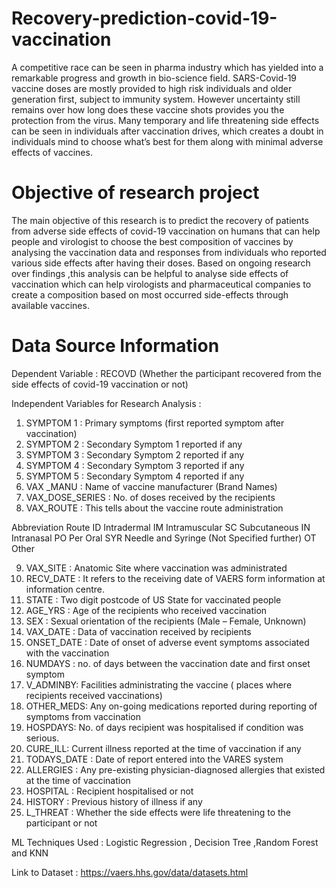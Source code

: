 # Recovery-prediction-covid-19-vaccination
A competitive race can be seen in pharma industry which has yielded into a remarkable progress and growth in bio-science field. SARS-Covid-19 vaccine doses are mostly provided to high risk individuals and older generation first, subject to immunity system. However uncertainty still remains over how long does these vaccine shots provides you the protection from the virus. Many temporary and life threatening side effects can be seen in individuals after vaccination drives, which creates a doubt in individuals mind to choose what’s best for them along with minimal adverse effects of vaccines.
# Objective of research project
The main objective of this research is to predict the recovery of patients from adverse side effects of covid-19 vaccination on humans that can help people and virologist  to choose the best composition of vaccines by analysing the vaccination data and responses from individuals who reported various side effects after having their doses. 
Based on ongoing research over findings ,this analysis can be helpful to analyse side effects of vaccination which can help virologists and pharmaceutical companies to create a composition based on most occurred  side-effects through available vaccines.
# Data Source Information
Dependent Variable  : RECOVD (Whether the participant recovered from the side effects of covid-19 vaccination or not)


Independent Variables for Research Analysis :

1.	SYMPTOM 1 : Primary symptoms (first reported symptom after vaccination)
2.	SYMPTOM 2 : Secondary Symptom 1 reported if any
3.	SYMPTOM 3 : Secondary Symptom 2 reported if any
4.	SYMPTOM 4 : Secondary Symptom 3 reported if any
5.	SYMPTOM 5 : Secondary Symptom 4 reported if any
6.	VAX _MANU : Name of vaccine manufacturer (Brand Names) 
7.	VAX_DOSE_SERIES : No. of doses received by the recipients
8.	VAX_ROUTE : This tells about the vaccine route administration

Abbreviation	Route
ID	Intradermal
IM	Intramuscular
SC	Subcutaneous
IN	Intranasal
PO	Per Oral
SYR	Needle and Syringe (Not Specified further)
OT	Other

9.	VAX_SITE : Anatomic Site where vaccination was administrated
10.	RECV_DATE : It refers to the receiving date of VAERS form information at information centre.
11.	STATE : Two digit postcode of US State for vaccinated people
12.	AGE_YRS : Age of the recipients who received vaccination
13.	SEX : Sexual orientation of the recipients (Male – Female, Unknown)
14.	VAX_DATE : Data of vaccination received by recipients
15.	ONSET_DATE : Date of onset of adverse event symptoms associated with the vaccination
16.	NUMDAYS : no. of days between the vaccination date and first onset symptom
17.	V_ADMINBY: Facilities administrating the vaccine ( places where recipients received vaccinations)
18.	OTHER_MEDS: Any on-going medications reported during reporting of symptoms from vaccination
19.	HOSPDAYS:  No. of days recipient was hospitalised if condition was serious.
20.	CURE_ILL: Current illness reported at the time of vaccination if any
21.	TODAYS_DATE : Date of report entered into the VARES system
22.	ALLERGIES : Any pre-existing physician-diagnosed allergies that existed at the time of vaccination
23.	HOSPITAL : Recipient hospitalised or not
24.	HISTORY : Previous history of illness if any
25.	L_THREAT : Whether the side effects were life threatening to the participant or not

ML Techniques Used : Logistic Regression , Decision Tree ,Random Forest and KNN

Link to Dataset : https://vaers.hhs.gov/data/datasets.html
